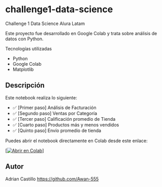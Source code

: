 # challenge1-data-science
Challenge 1 Data Science Alura Latam

Este proyecto fue desarrollado en Google Colab y trata sobre análisis de datos con Python.

Tecnologías utilizadas
- Python
- Google Colab
- Matplotlib

## Descripción

Este notebook realiza lo siguiente:
- ✅ [Primer paso]
    Análisis de Facturación
- ✅ [Segundo paso]
    Ventas por Categoría
- ✅ [Tercer paso]
    Calificación promedio de Tienda
- ✅ [Cuarto paso]
    Productos más y menos vendidos
- ✅ [Quinto paso]
    Envío promedio de tienda

Puedes abrir el notebook directamente en Colab desde este enlace:

[[![Abrir en Colab](https://colab.research.google.com/assets/colab-badge.svg)](https://colab.research.google.com/drive/17OogOJB4cBNbg8yDig0_l6zGDGzOSQxU#scrollTo=S2JeaCykZNy9)]

## Autor
Adrian Castillo https://github.com/Awan-555
